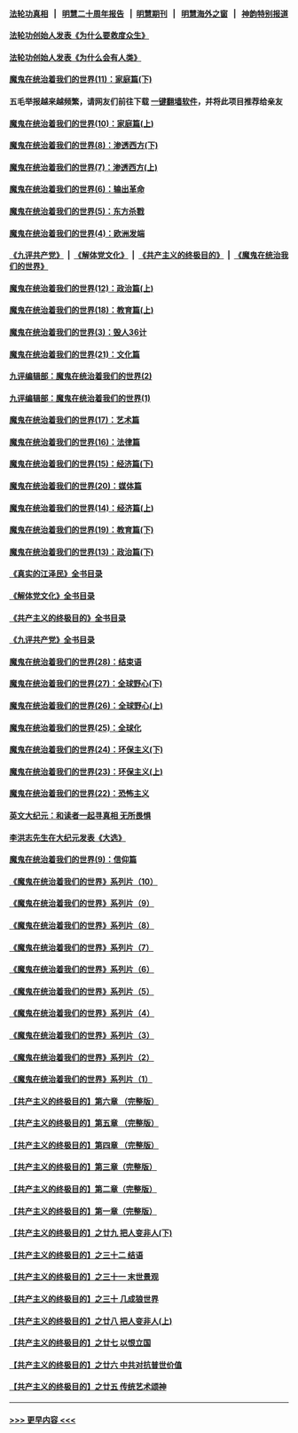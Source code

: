 #### [法轮功真相](https://github.com/gfw-breaker/truth/blob/master/README.md?t=0) &nbsp;&nbsp;|&nbsp;&nbsp; [明慧二十周年报告](https://github.com/gfw-breaker/mh-reports/blob/master/README.md?t=0) &nbsp;&nbsp;|&nbsp;&nbsp;[明慧期刊](https://github.com/gfw-breaker/mh-qikan) &nbsp;&nbsp;|&nbsp;&nbsp; [明慧海外之窗](https://github.com/gfw-breaker/mh-news/blob/master/README.md?t=0) &nbsp;&nbsp;|&nbsp;&nbsp; [神韵特别报道](https://github.com/gfw-breaker/mh-news/blob/master/shenyun.md?t=0)
#### [法轮功创始人发表《为什么要救度众生》](../pages/nsc422/n13975246.md?t=05150343) 
#### [法轮功创始人发表《为什么会有人类》](../pages/nsc422/n13912117.md?t=05150343) 
#### [魔鬼在统治着我们的世界(11)：家庭篇(下)](../pages/nsc422/n10440961.md?t=05150343) 
#### 五毛举报越来越频繁，请网友们前往下载 [一键翻墙软件](https://github.com/gfw-breaker/ssr-accounts)，并将此项目推荐给亲友
#### [魔鬼在统治着我们的世界(10)：家庭篇(上)](../pages/nsc422/n10435448.md?t=05150343) 
#### [魔鬼在统治着我们的世界(8)：渗透西方(下)](../pages/nsc422/n10429603.md?t=05150343) 
#### [魔鬼在统治着我们的世界(7)：渗透西方(上)](../pages/nsc422/n10426013.md?t=05150343) 
#### [魔鬼在统治着我们的世界(6)：输出革命](../pages/nsc422/n10421536.md?t=05150343) 
#### [魔鬼在统治着我们的世界(5)：东方杀戮](../pages/nsc422/n10417707.md?t=05150343) 
#### [魔鬼在统治着我们的世界(4)：欧洲发端](../pages/nsc422/n10414890.md?t=05150343) 
#### [《九评共产党》](https://github.com/begood0513/9ping.md/blob/master/README.md) &nbsp;|&nbsp; [《解体党文化》](../../../../jtdwh.md/blob/master/README.md)  &nbsp;|&nbsp; [《共产主义的终极目的》](../../../../gczydzjmd.md/blob/master/README.md) &nbsp;|&nbsp; [《魔鬼在统治我们的世界》](../../../../mgztzwmdsj.md/blob/master/README.md) 
#### [魔鬼在统治着我们的世界(12)：政治篇(上)](../pages/nsc422/n10444576.md?t=05150343) 
#### [魔鬼在统治着我们的世界(18)：教育篇(上)](../pages/nsc422/n10526970.md?t=05150343) 
#### [魔鬼在统治着我们的世界(3)：毁人36计](../pages/nsc422/n10411583.md?t=05150343) 
#### [魔鬼在统治着我们的世界(21)：文化篇](../pages/nsc422/n10597706.md?t=05150343) 
#### [九评编辑部：魔鬼在统治着我们的世界(2)](../pages/nsc422/n10410036.md?t=05150343) 
#### [九评编辑部：魔鬼在统治着我们的世界(1)](../pages/nsc422/n10406825.md?t=05150343) 
#### [魔鬼在统治着我们的世界(17)：艺术篇](../pages/nsc422/n10499093.md?t=05150343) 
#### [魔鬼在统治着我们的世界(16)：法律篇](../pages/nsc422/n10485969.md?t=05150343) 
#### [魔鬼在统治着我们的世界(15)：经济篇(下)](../pages/nsc422/n10469975.md?t=05150343) 
#### [魔鬼在统治着我们的世界(20)：媒体篇](../pages/nsc422/n10586579.md?t=05150343) 
#### [魔鬼在统治着我们的世界(14)：经济篇(上)](../pages/nsc422/n10457370.md?t=05150343) 
#### [魔鬼在统治着我们的世界(19)：教育篇(下)](../pages/nsc422/n10564808.md?t=05150343) 
#### [魔鬼在统治着我们的世界(13)：政治篇(下)](../pages/nsc422/n10448270.md?t=05150343) 
#### [《真实的江泽民》全书目录](../pages/nsc422/n13721399.md?t=05150343) 
#### [《解体党文化》全书目录](../pages/nsc422/n13721157.md?t=05150343) 
#### [《共产主义的终极目的》全书目录](../pages/nsc422/n13721048.md?t=05150343) 
#### [《九评共产党》全书目录](../pages/nsc422/n13708085.md?t=05150343) 
#### [魔鬼在统治着我们的世界(28)：结束语](../pages/nsc422/n10936246.md?t=05150343) 
#### [魔鬼在统治着我们的世界(27)：全球野心(下)](../pages/nsc422/n10928319.md?t=05150343) 
#### [魔鬼在统治着我们的世界(26)：全球野心(上)](../pages/nsc422/n10900318.md?t=05150343) 
#### [魔鬼在统治着我们的世界(25)：全球化](../pages/nsc422/n10788205.md?t=05150343) 
#### [魔鬼在统治着我们的世界(24)：环保主义(下)](../pages/nsc422/n10695307.md?t=05150343) 
#### [魔鬼在统治着我们的世界(23)：环保主义(上)](../pages/nsc422/n10688613.md?t=05150343) 
#### [魔鬼在统治着我们的世界(22)：恐怖主义](../pages/nsc422/n10614727.md?t=05150343) 
#### [英文大纪元：和读者一起寻真相 无所畏惧](../pages/nsc422/n12542027.md?t=05150343) 
#### [李洪志先生在大纪元发表《大选》](../pages/nsc422/n12534746.md?t=05150343) 
#### [魔鬼在统治着我们的世界(9)：信仰篇](../pages/nsc422/n10432159.md?t=05150343) 
#### [《魔鬼在统治着我们的世界》系列片（10）](../pages/nsc422/n12292670.md?t=05150343) 
#### [《魔鬼在统治着我们的世界》系列片（9）](../pages/nsc422/n12290859.md?t=05150343) 
#### [《魔鬼在统治着我们的世界》系列片（8）](../pages/nsc422/n12287445.md?t=05150343) 
#### [《魔鬼在统治着我们的世界》系列片（7）](../pages/nsc422/n12283425.md?t=05150343) 
#### [《魔鬼在统治着我们的世界》系列片（6）](../pages/nsc422/n12282314.md?t=05150343) 
#### [《魔鬼在统治着我们的世界》系列片（5）](../pages/nsc422/n12281419.md?t=05150343) 
#### [《魔鬼在统治着我们的世界》系列片（4）](../pages/nsc422/n12274024.md?t=05150343) 
#### [《魔鬼在统治着我们的世界》系列片（3）](../pages/nsc422/n12271322.md?t=05150343) 
#### [《魔鬼在统治着我们的世界》系列片（2）](../pages/nsc422/n12269049.md?t=05150343) 
#### [《魔鬼在统治着我们的世界》系列片（1）](../pages/nsc422/n12267575.md?t=05150343) 
#### [【共产主义的终极目的】第六章 （完整版）](../pages/nsc422/n11428913.md?t=05150343) 
#### [【共产主义的终极目的】第五章 （完整版）](../pages/nsc422/n11428912.md?t=05150343) 
#### [【共产主义的终极目的】第四章 （完整版）](../pages/nsc422/n11428907.md?t=05150343) 
#### [【共产主义的终极目的】第三章（完整版）](../pages/nsc422/n11428848.md?t=05150343) 
#### [【共产主义的终极目的】第二章（完整版）](../pages/nsc422/n11428831.md?t=05150343) 
#### [【共产主义的终极目的】第一章（完整版）](../pages/nsc422/n11417651.md?t=05150343) 
#### [【共产主义的终极目的】之廿九 把人变非人(下)](../pages/nsc422/n11344140.md?t=05150343) 
#### [【共产主义的终极目的】之三十二 结语](../pages/nsc422/n11360535.md?t=05150343) 
#### [【共产主义的终极目的】之三十一 末世景观](../pages/nsc422/n11351129.md?t=05150343) 
#### [【共产主义的终极目的】之三十 几成狼世界](../pages/nsc422/n11348280.md?t=05150343) 
#### [【共产主义的终极目的】之廿八 把人变非人(上)](../pages/nsc422/n11340492.md?t=05150343) 
#### [【共产主义的终极目的】之廿七 以恨立国](../pages/nsc422/n11336944.md?t=05150343) 
#### [【共产主义的终极目的】之廿六 中共对抗普世价值](../pages/nsc422/n11324785.md?t=05150343) 
#### [【共产主义的终极目的】之廿五 传统艺术颂神](../pages/nsc422/n11296396.md?t=05150343) 

----
#### [ >>> 更早内容 <<< ](../indexes/nsc422-earlier.md)
